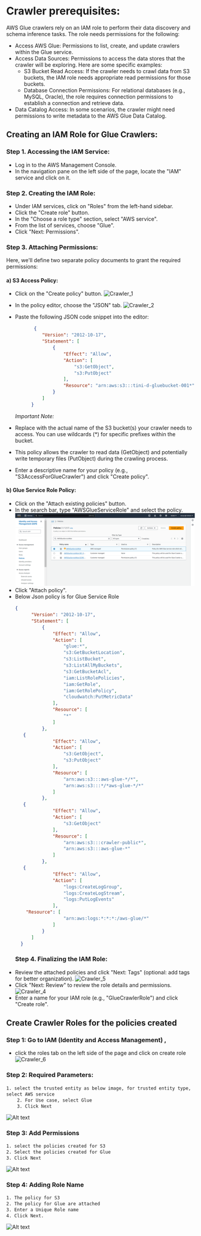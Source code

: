 # Crawler prerequisites:
AWS Glue crawlers rely on an IAM role to perform their data discovery and schema inference tasks. The role needs permissions for the following:

* Access AWS Glue: Permissions to list, create, and update crawlers within the Glue service.
* Access Data Sources: Permissions to access the data stores that the crawler will be exploring. Here are some specific examples:
	- S3 Bucket Read Access: If the crawler needs to crawl data from S3 buckets, the IAM role needs appropriate read permissions for those buckets.
	- Database Connection Permissions: For relational databases (e.g., MySQL, Oracle), the role requires connection permissions to establish a connection and retrieve data.
* Data Catalog Access: In some scenarios, the crawler might need permissions to write metadata to the AWS Glue Data Catalog.

## Creating an IAM Role for Glue Crawlers:
### Step 1. Accessing the IAM Service:
- Log in to the AWS Management Console.
- In the navigation pane on the left side of the page, locate the "IAM" service and click on it.
  
### Step 2. Creating the IAM Role:
- Under IAM services, click on "Roles" from the left-hand sidebar.
- Click the "Create role" button.
- In the "Choose a role type" section, select "AWS service".
- From the list of services, choose "Glue".
- Click "Next: Permissions".
  
### Step 3. Attaching Permissions:
Here, we'll define two separate policy documents to grant the required permissions:

#### a) S3 Access Policy:

- Click on the "Create policy" button.
    ![Crawler_1](images/image-2.png)
- In the policy editor, choose the "JSON" tab.
    ![Crawler_2](images/image-3.png)
- Paste the following JSON code snippet into the editor:
  
  ```json
    	 {
    		"Version": "2012-10-17",
    		"Statement": [
    			{
    				"Effect": "Allow",
    				"Action": [
    					"s3:GetObject",
    					"s3:PutObject"
    				],
    				"Resource": "arn:aws:s3:::tini-d-gluebucket-001*"
    			}
    		]
    	}
  ```

  *Important Note:*

- Replace <your-bucket-name> with the actual name of the S3 bucket(s) your crawler needs to access. You can use wildcards (*) for specific prefixes within the bucket.
- This policy allows the crawler to read data (GetObject) and potentially write temporary files (PutObject) during the crawling process.
- Enter a descriptive name for your policy (e.g., "S3AccessForGlueCrawler") and click "Create policy".

#### b) Glue Service Role Policy:

* Click on the "Attach existing policies" button.
* In the search bar, type "AWSGlueServiceRole" and select the policy.
  ![Crawler_3](images/AWSGlueservicerole.png)
* Click "Attach policy".
* Below Json policy is for Glue Service Role
  ```json
  {
  		"Version": "2012-10-17",
  		"Statement": [
  			{
  				"Effect": "Allow",
  				"Action": [
  					"glue:*",
  					"s3:GetBucketLocation",
  					"s3:ListBucket",
  					"s3:ListAllMyBuckets",
  					"s3:GetBucketAcl",
  					"iam:ListRolePolicies",
  					"iam:GetRole",
  					"iam:GetRolePolicy",
  					"cloudwatch:PutMetricData"
  				],
  				"Resource": [
  					"*"
  				]
  			},
     {
  				"Effect": "Allow",
  				"Action": [
  					"s3:GetObject",
  					"s3:PutObject"
  				],
  				"Resource": [
  					"arn:aws:s3:::aws-glue-*/*",
  					"arn:aws:s3:::*/*aws-glue-*/*"
  				]
  			},
     {
  				"Effect": "Allow",
  				"Action": [
  					"s3:GetObject"
  				],
  				"Resource": [
  					"arn:aws:s3:::crawler-public*",
  					"arn:aws:s3:::aws-glue-*"
  				]
  			},
     {
  				"Effect": "Allow",
  				"Action": [
  					"logs:CreateLogGroup",
  					"logs:CreateLogStream",
  					"logs:PutLogEvents"
  				],
      "Resource": [
  					"arn:aws:logs:*:*:*:/aws-glue/*"
  				]
  			}
  		]
  	}
  ```
  ### Step 4. Finalizing the IAM Role:
* Review the attached policies and click "Next: Tags" (optional: add tags for better organization).
  ![Crawler_5](images/image-5.png)
* Click "Next: Review" to review the role details and permissions.
  ![Crawler_4](images/image-4.png)
* Enter a name for your IAM role (e.g., "GlueCrawlerRole") and click "Create role".

## Create Crawler Roles for the policies created
### Step 1: Go to IAM (Identity and Access Management) , 
* click the roles tab on the left side of the page and click on create role
   ![Crawler_6](images/image-6.png)
### Step 2: Required Parameters:
  	1. select the trusted entity as below image, for trusted entity type, select AWS service 
    	2. For Use case, select Glue
    	3. Click Next 
   ![Alt text](images/image-8.png)
### Step 3: Add Permissions 
	1. select the policies created for S3
	2. Select the policies created for Glue 
	3. Click Next
   ![Alt text](images/image-9.png)
### Step 4: Adding Role Name
	1. The policy for S3
	2. The policy for Glue are attached
	3. Enter a Unique Role name
	4. Click Next.
   ![Alt text](images/image-10.png)
